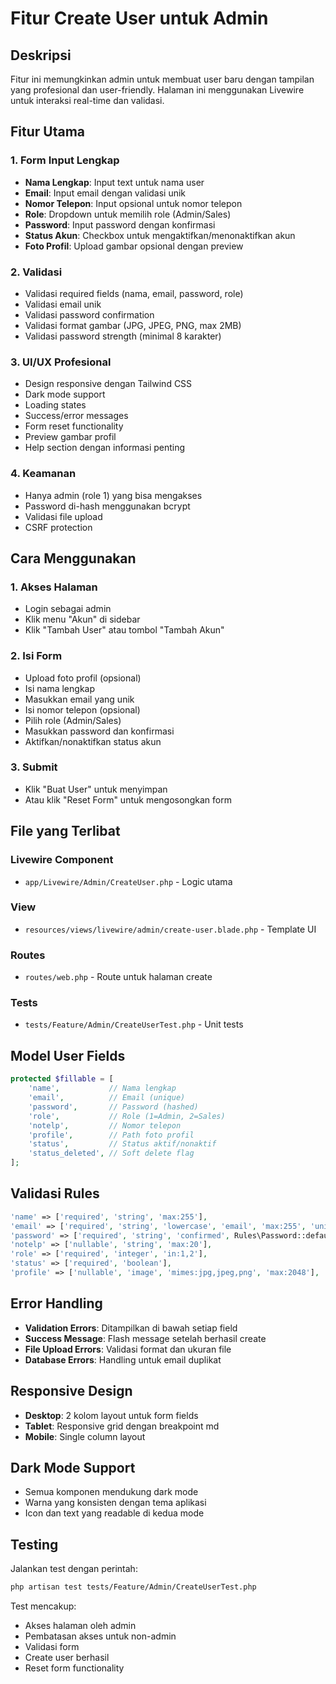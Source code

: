 # Fitur Create User untuk Admin

## Deskripsi
Fitur ini memungkinkan admin untuk membuat user baru dengan tampilan yang profesional dan user-friendly. Halaman ini menggunakan Livewire untuk interaksi real-time dan validasi.

## Fitur Utama

### 1. Form Input Lengkap
- **Nama Lengkap**: Input text untuk nama user
- **Email**: Input email dengan validasi unik
- **Nomor Telepon**: Input opsional untuk nomor telepon
- **Role**: Dropdown untuk memilih role (Admin/Sales)
- **Password**: Input password dengan konfirmasi
- **Status Akun**: Checkbox untuk mengaktifkan/menonaktifkan akun
- **Foto Profil**: Upload gambar opsional dengan preview

### 2. Validasi
- Validasi required fields (nama, email, password, role)
- Validasi email unik
- Validasi password confirmation
- Validasi format gambar (JPG, JPEG, PNG, max 2MB)
- Validasi password strength (minimal 8 karakter)

### 3. UI/UX Profesional
- Design responsive dengan Tailwind CSS
- Dark mode support
- Loading states
- Success/error messages
- Form reset functionality
- Preview gambar profil
- Help section dengan informasi penting

### 4. Keamanan
- Hanya admin (role 1) yang bisa mengakses
- Password di-hash menggunakan bcrypt
- Validasi file upload
- CSRF protection

## Cara Menggunakan

### 1. Akses Halaman
- Login sebagai admin
- Klik menu "Akun" di sidebar
- Klik "Tambah User" atau tombol "Tambah Akun"

### 2. Isi Form
- Upload foto profil (opsional)
- Isi nama lengkap
- Masukkan email yang unik
- Isi nomor telepon (opsional)
- Pilih role (Admin/Sales)
- Masukkan password dan konfirmasi
- Aktifkan/nonaktifkan status akun

### 3. Submit
- Klik "Buat User" untuk menyimpan
- Atau klik "Reset Form" untuk mengosongkan form

## File yang Terlibat

### Livewire Component
- `app/Livewire/Admin/CreateUser.php` - Logic utama

### View
- `resources/views/livewire/admin/create-user.blade.php` - Template UI

### Routes
- `routes/web.php` - Route untuk halaman create

### Tests
- `tests/Feature/Admin/CreateUserTest.php` - Unit tests

## Model User Fields

```php
protected $fillable = [
    'name',           // Nama lengkap
    'email',          // Email (unique)
    'password',       // Password (hashed)
    'role',           // Role (1=Admin, 2=Sales)
    'notelp',         // Nomor telepon
    'profile',        // Path foto profil
    'status',         // Status aktif/nonaktif
    'status_deleted', // Soft delete flag
];
```

## Validasi Rules

```php
'name' => ['required', 'string', 'max:255'],
'email' => ['required', 'string', 'lowercase', 'email', 'max:255', 'unique:users'],
'password' => ['required', 'string', 'confirmed', Rules\Password::defaults()],
'notelp' => ['nullable', 'string', 'max:20'],
'role' => ['required', 'integer', 'in:1,2'],
'status' => ['required', 'boolean'],
'profile' => ['nullable', 'image', 'mimes:jpg,jpeg,png', 'max:2048'],
```

## Error Handling

- **Validation Errors**: Ditampilkan di bawah setiap field
- **Success Message**: Flash message setelah berhasil create
- **File Upload Errors**: Validasi format dan ukuran file
- **Database Errors**: Handling untuk email duplikat

## Responsive Design

- **Desktop**: 2 kolom layout untuk form fields
- **Tablet**: Responsive grid dengan breakpoint md
- **Mobile**: Single column layout

## Dark Mode Support

- Semua komponen mendukung dark mode
- Warna yang konsisten dengan tema aplikasi
- Icon dan text yang readable di kedua mode

## Testing

Jalankan test dengan perintah:
```bash
php artisan test tests/Feature/Admin/CreateUserTest.php
```

Test mencakup:
- Akses halaman oleh admin
- Pembatasan akses untuk non-admin
- Validasi form
- Create user berhasil
- Reset form functionality 